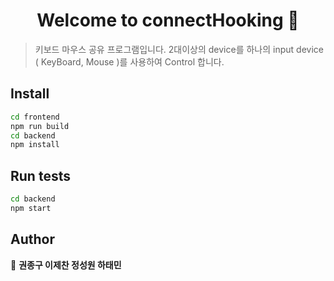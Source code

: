 <h1 align="center">Welcome to connectHooking 👋</h1>
<p>
</p>

> 키보드 마우스 공유 프로그램입니다.
> 2대이상의 device를 하나의 input device ( KeyBoard, Mouse )를 사용하여 Control 합니다.

## Install

```sh
cd frontend
npm run build
cd backend
npm install
```

## Run tests

```sh
cd backend
npm start
```

## Author

👤 **권종구 이제찬 정성원 하태민**

